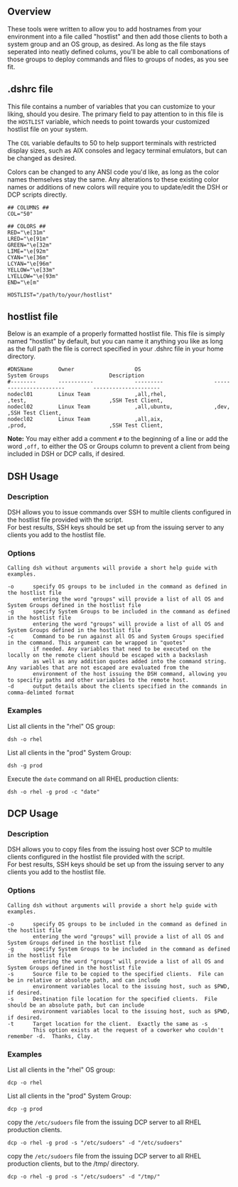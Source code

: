 ## Overview

These tools were written to allow you to add hostnames from your environment into a file called "hostlist" and then add those clients to both a system group and an OS group, as desired.  As long as the file stays seperated into neatly defined colums, you'll be able to call combonations of those groups to deploy commands and files to groups of nodes, as you see fit.
  
## .dshrc file
This file contains a number of variables that you can customize to your liking, should you desire.  The primary field to pay attention to in this file is the `HOSTLIST` variable, which needs to point towards your customized hostlist file on your system.

The `COL` variable defaults to 50 to help support terminals with restricted display sizes, such as AIX consoles and legacy terminal emulators, but can be changed as desired.

Colors can be changed to any ANSI code you'd like, as long as the color names themselves stay the same.  Any alterations to these existing color names or additions of new colors will require you to update/edit the DSH or DCP scripts directly.
```
## COLUMNS ##
COL="50"

## COLORS ##
RED="\e[31m"
LRED="\e[91m"
GREEN="\e[32m"
LIME="\e[92m"
CYAN="\e[36m"
LCYAN="\e[96m"
YELLOW="\e[33m"
LYELLOW="\e[93m"
END="\e[m"

HOSTLIST="/path/to/your/hostlist"
```

  
## hostlist file

Below is an example of a properly formatted hostlist file.  This file is simply named "hostlist" by default, but you can name it anything you like as long as the full path the file is correct specified in your .dshrc file in your home directory.

```  
#DNSName        Owner                   OS                       System Groups                   Description
#--------       -----------             ---------                -----------------------         ---------------------
nodecl01        Linux Team              ,all,rhel,               ,test,                          ,SSH Test Client,
nodecl02        Linux Team              ,all,ubuntu,             ,dev,                           ,SSH Test Client,
nodecl02        Linux Team              ,all,aix,                ,prod,                          ,SSH Test Client,
```
**Note:** You may either add a comment `#` to the beginning of a line or add the word `,off,` to either the OS or Groups column to prevent a client from being included in DSH or DCP calls, if desired.

## DSH Usage

### Description
DSH allows you to issue commands over SSH to multile clients configured in the hostlist file provided with the script.  
For best results, SSH keys should be set up from the issuing server to any clients you add to the hostlist file.

### Options
```
Calling dsh without arguments will provide a short help guide with examples.

-o      specify OS groups to be included in the command as defined in the hostlist file
        entering the word "groups" will provide a list of all OS and System Groups defined in the hostlist file
-g      specify System Groups to be included in the command as defined in the hostlist file
        entering the word "groups" will provide a list of all OS and System Groups defined in the hostlist file
-c      Command to be run against all OS and System Groups specified in the command. This argument can be wrapped in "quotes"
        if needed. Any variables that need to be executed on the locally on the remote client should be escaped with a backslash
        as well as any addition quotes added into the command string.  Any variables that are not escaped are evaluated from the
        environment of the host issuing the DSH command, allowing you to specifiy paths and other variables to the remote host.
-d      output details about the clients specified in the commands in comma-delimted format
```

### Examples
List all clients in the "rhel" OS group:

`dsh -o rhel`

List all clients in the "prod" System Group:

`dsh -g prod`

Execute the `date` command on all RHEL production clients:

`dsh -o rhel -g prod -c "date"`

## DCP Usage

### Description
DSH allows you to copy files from the issuing host over SCP to multile clients configured in the hostlist file provided with the script.  
For best results, SSH keys should be set up from the issuing server to any clients you add to the hostlist file.

### Options
```
Calling dsh without arguments will provide a short help guide with examples.

-o      specify OS groups to be included in the command as defined in the hostlist file
        entering the word "groups" will provide a list of all OS and System Groups defined in the hostlist file
-g      specify System Groups to be included in the command as defined in the hostlist file
        entering the word "groups" will provide a list of all OS and System Groups defined in the hostlist file
-s      Source file to be copied to the specified clients.  File can be in relative or absolute path, and can include
        environment variables local to the issuing host, such as $PWD, if desired.
-s      Destination file location for the specified clients.  File should be an absolute path, but can include 
        environment variables local to the issuing host, such as $PWD, if desired.
-t      Target location for the client.  Exactly the same as -s
        This option exists at the request of a coworker who couldn't remember -d.  Thanks, Clay.
```

### Examples
List all clients in the "rhel" OS group:

`dcp -o rhel`

List all clients in the "prod" System Group:

`dcp -g prod`

copy the `/etc/sudoers` file from the issuing DCP server to all RHEL production clients.

`dcp -o rhel -g prod -s "/etc/sudoers" -d "/etc/sudoers"`

copy the `/etc/sudoers` file from the issuing DCP server to all RHEL production clients, but to the /tmp/ directory.

`dcp -o rhel -g prod -s "/etc/sudoers" -d "/tmp/"`
